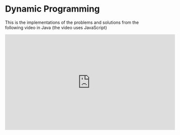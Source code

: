 # Dynamic Programming

This is the implementations of the problems and solutions from the following video in Java (the video uses JavaScript)

<iframe width="560" height="315" src="https://www.youtube.com/embed/oBt53YbR9Kk" frameborder="0" allow="accelerometer; autoplay; clipboard-write; encrypted-media; gyroscope; picture-in-picture" allowfullscreen></iframe>
